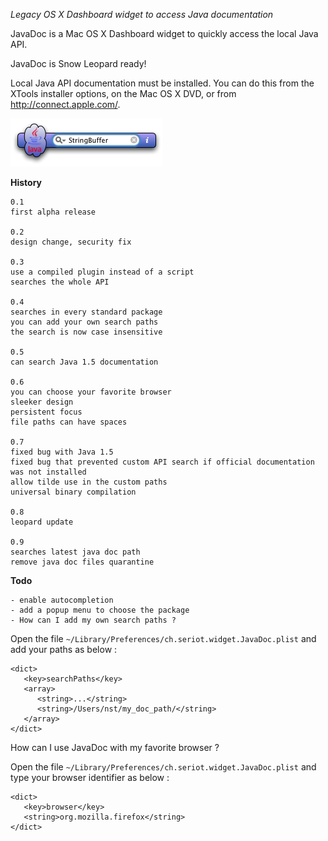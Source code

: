 

_Legacy OS X Dashboard widget to access Java documentation_

JavaDoc is a Mac OS X Dashboard widget to quickly access the local Java API.

JavaDoc is Snow Leopard ready!

Local Java API documentation must be installed. You can do this from the XTools installer options, on the Mac OS X DVD, or from http://connect.apple.com/.

![JavaDoc](javadoc_widget.png "JavaDoc")

**History**

    0.1
    first alpha release
    
    0.2
    design change, security fix
    
    0.3
    use a compiled plugin instead of a script
    searches the whole API
    
    0.4
    searches in every standard package
    you can add your own search paths
    the search is now case insensitive
    
    0.5
    can search Java 1.5 documentation
    
    0.6
    you can choose your favorite browser
    sleeker design
    persistent focus
    file paths can have spaces
    
    0.7
    fixed bug with Java 1.5
    fixed bug that prevented custom API search if official documentation was not installed
    allow tilde use in the custom paths
    universal binary compilation
    
    0.8
    leopard update
    
    0.9
    searches latest java doc path
    remove java doc files quarantine

**Todo**

    - enable autocompletion
    - add a popup menu to choose the package
    - How can I add my own search paths ?

Open the file `~/Library/Preferences/ch.seriot.widget.JavaDoc.plist` and add your paths as below :

    <dict>
       <key>searchPaths</key>
       <array>
          <string>...</string>
          <string>/Users/nst/my_doc_path/</string>
       </array>
    </dict>

How can I use JavaDoc with my favorite browser ?

Open the file `~/Library/Preferences/ch.seriot.widget.JavaDoc.plist` and type your browser identifier as below :
    
    <dict>
       <key>browser</key>
       <string>org.mozilla.firefox</string>
    </dict>
